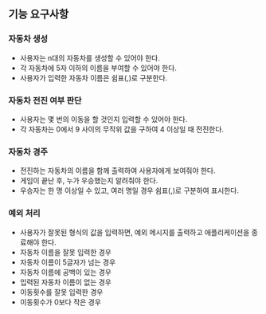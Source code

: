 ## 기능 요구사항

### 자동차 생성
- 사용자는 n대의 자동차를 생성할 수 있어야 한다.
- 각 자동차에 5자 이하의 이름을 부여할 수 있어야 한다.
- 사용자가 입력한 자동차 이름은 쉼표(,)로 구분한다.

### 자동차 전진 여부 판단

- 사용자는 몇 번의 이동을 할 것인지 입력할 수 있어야 한다.
- 각 자동차는 0에서 9 사이의 무작위 값을 구하여 4 이상일 때 전진한다.

### 자동차 경주

- 전진하는 자동차의 이름을 함께 출력하여 사용자에게 보여줘야 한다.
- 게임이 끝난 후, 누가 우승했는지 알려줘야 한다.
- 우승자는 한 명 이상일 수 있고, 여러 명일 경우 쉼표(,)로 구분하여 표시한다.

### 예외 처리

- 사용자가 잘못된 형식의 값을 입력하면, 예외 메시지를 출력하고 애플리케이션을 종료해야 한다.
- 자동차 이름을 잘못 입력한 경우 
- 자동차 이름이 5글자가 넘는 경우 
- 자동차 이름에 공백이 있는 경우 
- 입력된 자동차 이름이 없는 경우 
- 이동횟수를 잘못 입력한 경우 
- 이동횟수가 0보다 작은 경우 